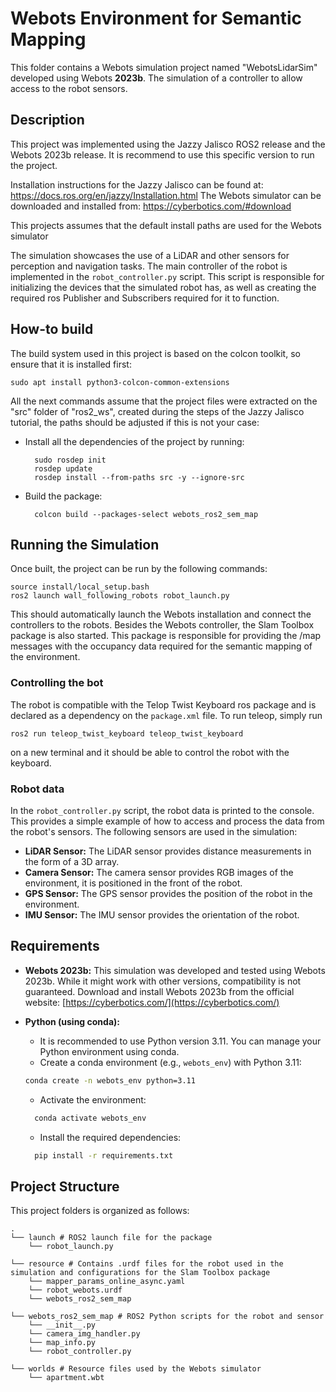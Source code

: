 # Webots Environment for Semantic Mapping

This folder contains a Webots simulation project named "WebotsLidarSim" developed using Webots **2023b**. The simulation of a controller to allow access to the robot sensors.

## Description

This project was implemented using the Jazzy Jalisco ROS2 release and the Webots 2023b release. It is recommend to use this specific version to run the project.

Installation instructions for the Jazzy Jalisco can be found at: https://docs.ros.org/en/jazzy/Installation.html
The Webots simulator can be downloaded and installed from: https://cyberbotics.com/#download

This projects assumes that the default install paths are used for the Webots simulator

The simulation showcases the use of a LiDAR and other sensors for perception and navigation tasks. The main controller of the robot is implemented in the `robot_controller.py` script. This script is responsible for initializing the devices that the simulated robot has, as well as creating the required ros Publisher and Subscribers required for it to function.

## How-to build

The build system used in this project is based on the colcon toolkit, so ensure that it is installed first:

    sudo apt install python3-colcon-common-extensions

All the next commands assume that the project files were extracted on the "src" folder of "ros2_ws", created during the steps of the Jazzy Jalisco tutorial, the paths should be adjusted
if this is not your case:

- Install all the dependencies of the project by running:

        sudo rosdep init
        rosdep update
        rosdep install --from-paths src -y --ignore-src

- Build the package:

        colcon build --packages-select webots_ros2_sem_map

## Running the Simulation

Once built, the project can be run by the following commands:

    source install/local_setup.bash
    ros2 launch wall_following_robots robot_launch.py

This should automatically launch the Webots installation and connect the controllers to the robots. Besides the Webots controller, the Slam Toolbox package is also started. This package is responsible for providing the /map messages with the occupancy data required for the semantic mapping of the environment.

### Controlling the bot

The robot is compatible with the Telop Twist Keyboard ros package and is declared as a dependency on the `package.xml` file. To run teleop, simply run

    ros2 run teleop_twist_keyboard teleop_twist_keyboard

on a new terminal and it should be able to control the robot with the keyboard.

### Robot data

In the `robot_controller.py` script, the robot data is printed to the console. This provides a simple example of how to access and process the data from the robot's sensors. The following sensors are used in the simulation:

- **LiDAR Sensor:** The LiDAR sensor provides distance measurements in the form of a 3D array.
- **Camera Sensor:** The camera sensor provides RGB images of the environment, it is positioned in the front of the robot.
- **GPS Sensor:** The GPS sensor provides the position of the robot in the environment.
- **IMU Sensor:** The IMU sensor provides the orientation of the robot.

## Requirements

- **Webots 2023b:** This simulation was developed and tested using Webots 2023b. While it might work with other versions, compatibility is not guaranteed. Download and install Webots 2023b from the official website: [https://cyberbotics.com/](https://cyberbotics.com/)

- **Python (using conda):**
  - It is recommended to use Python version 3.11. You can manage your Python environment using conda.
  - Create a conda environment (e.g., `webots_env`) with Python 3.11:
  ```bash
  conda create -n webots_env python=3.11
  ```
  - Activate the environment:
  ```bash
    conda activate webots_env
  ```
  - Install the required dependencies:
  ```bash
    pip install -r requirements.txt
  ```

## Project Structure

This project folders is organized as follows:

    .
    └── launch # ROS2 launch file for the package
        └── robot_launch.py

    └── resource # Contains .urdf files for the robot used in the simulation and configurations for the Slam Toolbox package
        └── mapper_params_online_async.yaml
        └── robot_webots.urdf
        └── webots_ros2_sem_map

    └── webots_ros2_sem_map # ROS2 Python scripts for the robot and sensor
        └── __init__.py
        └── camera_img_handler.py
        └── map_info.py
        └── robot_controller.py

    └── worlds # Resource files used by the Webots simulator
        └── apartment.wbt
